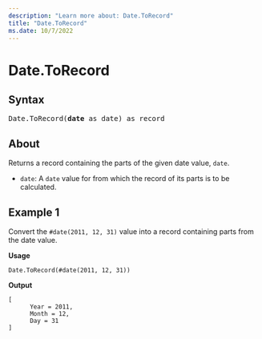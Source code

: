 ```yaml
---
description: "Learn more about: Date.ToRecord"
title: "Date.ToRecord"
ms.date: 10/7/2022
---
```

# Date.ToRecord

## Syntax

<pre>
Date.ToRecord(<b>date</b> as date) as record
</pre>

## About

Returns a record containing the parts of the given date value, `date`.

* `date`: A `date` value for from which the record of its parts is to be calculated.

## Example 1

Convert the `#date(2011, 12, 31)` value into a record containing parts from the date value.

**Usage**

```powerquery-m
Date.ToRecord(#date(2011, 12, 31))
```

**Output**

```powerquery-m
[
      Year = 2011,
      Month = 12,
      Day = 31
]
```
